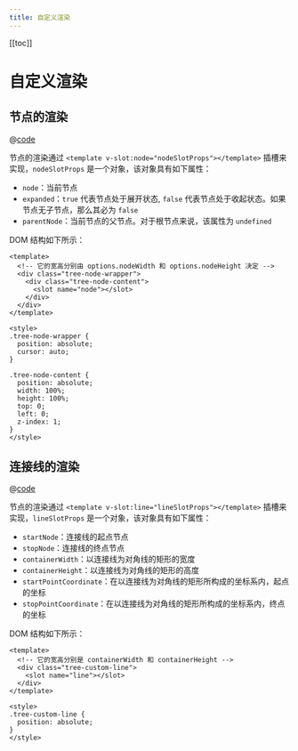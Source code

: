 ```yaml
---
title: 自定义渲染
---
```


[[toc]]

# 自定义渲染

## 节点的渲染

<RenderNode />

@[code](@components/RenderNode.vue)

节点的渲染通过 `<template v-slot:node="nodeSlotProps"></template>` 插槽来实现，`nodeSlotProps` 是一个对象，该对象具有如下属性：

- `node`：当前节点
- `expanded`：`true` 代表节点处于展开状态, `false` 代表节点处于收起状态。如果节点无子节点，那么其必为 `false`
- `parentNode`：当前节点的父节点。对于根节点来说，该属性为 `undefined`

DOM 结构如下所示：

```vue
<template>
  <!-- 它的宽高分别由 options.nodeWidth 和 options.nodeHeight 决定 -->
  <div class="tree-node-wrapper">
    <div class="tree-node-content">
      <slot name="node"></slot>
    </div>
  </div>
</template>

<style>
.tree-node-wrapper {
  position: absolute;
  cursor: auto;
}

.tree-node-content {
  position: absolute;
  width: 100%;
  height: 100%;
  top: 0;
  left: 0;
  z-index: 1;
}
</style>
```

## 连接线的渲染

<RenderLine />

@[code](@components/RenderLine.vue)

节点的渲染通过 `<template v-slot:line="lineSlotProps"></template>` 插槽来实现，`lineSlotProps` 是一个对象，该对象具有如下属性：

- `startNode`：连接线的起点节点
- `stopNode`：连接线的终点节点
- `containerWidth`：以连接线为对角线的矩形的宽度
- `containerHeight`：以连接线为对角线的矩形的高度
- `startPointCoordinate`：在以连接线为对角线的矩形所构成的坐标系内，起点的坐标
- `stopPointCoordinate`：在以连接线为对角线的矩形所构成的坐标系内，终点的坐标

DOM 结构如下所示：

```vue
<template>
  <!-- 它的宽高分别是 containerWidth 和 containerHeight -->
  <div class="tree-custom-line">
    <slot name="line"></slot>
  </div>
</template>

<style>
.tree-custom-line {
  position: absolute;
}
</style>
```
